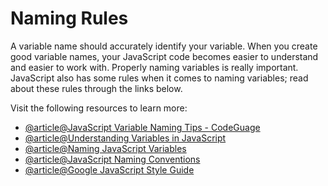 # Naming Rules

A variable name should accurately identify your variable. When you create good variable names, your JavaScript code becomes easier to understand and easier to work with. Properly naming variables is really important. JavaScript also has some rules when it comes to naming variables; read about these rules through the links below.

Visit the following resources to learn more:

- [@article@JavaScript Variable Naming Tips - CodeGuage](https://www.codeguage.com/courses/js/variables#Tips_for_naming_variables)
- [@article@Understanding Variables in JavaScript](https://www.informit.com/articles/article.aspx?p=131025&seqNum=3)
- [@article@Naming JavaScript Variables](https://www.dummies.com/article/technology/programming-web-design/javascript/naming-javascript-variables-142522/)
- [@article@JavaScript Naming Conventions](https://www.robinwieruch.de/javascript-naming-conventions/)
- [@article@Google JavaScript Style Guide](https://google.github.io/styleguide/jsguide.html)
